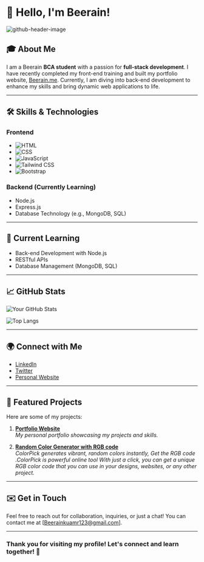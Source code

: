 # 👋 Hello, I'm Beerain!

 ![github-header-image](https://github.com/user-attachments/assets/47b976c3-8768-4480-8565-edf8225a966b)


## 🎓 About Me
I am a Beerain **BCA student** with a passion for **full-stack development**. I have recently completed my front-end training and built my portfolio website, [Beerain.me](https://beerain.me). Currently, I am diving into back-end development to enhance my skills and bring dynamic web applications to life.

---

## 🛠 Skills & Technologies

### Frontend
- ![HTML](https://img.shields.io/badge/-HTML-FF5733?style=flat&logo=html5&logoColor=white)
- ![CSS](https://img.shields.io/badge/-CSS-0044CC?style=flat&logo=css3&logoColor=white)
- ![JavaScript](https://img.shields.io/badge/-JavaScript-F7DF1E?style=flat&logo=javascript&logoColor=black)
- ![Tailwind CSS](https://img.shields.io/badge/-Tailwind%20CSS-06B6D4?style=flat&logo=tailwind-css&logoColor=white)
- ![Bootstrap](https://img.shields.io/badge/-Bootstrap-7952B3?style=flat&logo=bootstrap&logoColor=white)

### Backend (Currently Learning)
- Node.js
- Express.js
- Database Technology (e.g., MongoDB, SQL)

---

## 🌱 Current Learning
- Back-end Development with Node.js
- RESTful APIs
- Database Management (MongoDB, SQL)

---

## 📈 GitHub Stats
![Your GitHub Stats](https://github-readme-stats.vercel.app/api?username=beerain-kumar&show_icons=true&theme=dark)

![Top Langs](https://github-readme-stats.vercel.app/api/top-langs/?username=beerain-kumar&layout=compact&theme=dark)

---

## 🌍 Connect with Me
- [LinkedIn](https://www.linkedin.com/in/beerain-k-216843247/) 
- [Twitter](https://x.com/BeerainKumar777) 
- [Personal Website](Beerain.me)

---

## 📝 Featured Projects
Here are some of my projects:

1. **[Portfolio Website](https://beerain.me)**  
   *My personal portfolio showcasing my projects and skills.*

2. **[Random Color Generator with RGB code]([https://github.com/yourusername/project2](https://beerain-kumar.github.io/Random_Colour_Generator/))**  
   *ColorPick generates vibrant, random colors instantly, Get the RGB code .ColorPick is powerful online tool With just a click,
   you can get a unique RGB color code that you can use in your designs, websites, or any other project.*

---

## ✉️ Get in Touch
Feel free to reach out for collaboration, inquiries, or just a chat! You can contact me at [Beerainkuamr123@gmail.com].

---

### Thank you for visiting my profile! Let's connect and learn together! 🚀
